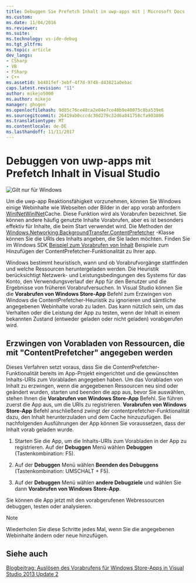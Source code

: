 ```yaml
---
title: Debuggen Sie Prefetch Inhalt in uwp-apps mit | Microsoft Docs
ms.custom: 
ms.date: 11/04/2016
ms.reviewer: 
ms.suite: 
ms.technology: vs-ide-debug
ms.tgt_pltfrm: 
ms.topic: article
dev_langs:
- CSharp
- VB
- FSharp
- C++
ms.assetid: b4481fef-3ebf-4f7d-9748-d43821a0ebac
caps.latest.revision: "11"
author: mikejo5000
ms.author: mikejo
manager: ghogen
ms.openlocfilehash: 9d85c76ce48ca2e04e7ce40b9e40075c8ba539e6
ms.sourcegitcommit: 26419ab0cccdc30d279c32d6a841758cfa903806
ms.translationtype: MT
ms.contentlocale: de-DE
ms.lasthandoff: 11/11/2017
---
```

# <a name="debug-uwp-apps-using-prefetched-content-in-visual-studio"></a>Debuggen von uwp-apps mit Prefetch Inhalt in Visual Studio
![Gilt nur für Windows](../debugger/media/windows_only_content.png "Windows_only_content")  
  
 Um die uwp-app Reaktionsfähigkeit vorzunehmen, können Sie Windows einige Webinhalte wie Webseiten oder Bilder in der app vorab anfordern [WinINet](http://msdn.microsoft.com/en-us/0a06f2af-957a-4dff-a8cc-187370181b5c)[WinINet](http://msdn.microsoft.com/library/aa383630.aspx)Cache. Diese Funktion wird als Vorabrufen bezeichnet. Sie können andere häufig genutzte Inhalte Vorabrufen, aber es ist besonders effektiv für Inhalte, die beim Start verwendet wird. Die Methoden der [Windows.Networking.BackgroundTransfer.ContentPrefetcher](http://msdn.microsoft.com/library/windows/apps/windows.networking.backgroundtransfer.contentprefetcher.aspx) -Klasse können Sie die URIs des Inhalts angeben, die Sie laden möchten. Finden Sie im Windows SDK [Beispiel zum Vorabrufen von Inhalt](http://code.msdn.microsoft.com/windowsapps/ContentPrefetcher-Sample-432c8309) Beispiele zum Hinzufügen der ContentPrefetcher-Funktionalität zu Ihrer app.  
  
 Windows bestimmt heuristisch, wann und ob Vorabrufvorgänge stattfinden und welche Ressourcen heruntergeladen werden. Die Heuristik berücksichtigt Netzwerk- und Leistungsbedingungen des Systems für das Konto, den Verwendungsverlauf der App für den Benutzer und die Ergebnisse von früheren Vorabrufversuchen. In Visual Studio können Sie die **Vorabrufen von Windows Store-App** Befehl zum Erzwingen von Windows die ContentPrefetcher-Heuristik zu ignorieren und sämtliche angegebenen Webinhalte vorab zu laden. Das kann nützlich sein, um das Verhalten oder die Leistung der App zu testen, wenn der Inhalt in einem bekannten Zustand (entweder geladen oder nicht geladen) vorabgerufen wird.  
  
## <a name="to-force-preloading-of-contentprefetcher-specified-resources"></a>Erzwingen von Vorabladen von Ressourcen, die mit "ContentPrefetcher" angegeben werden  
 Dieses Verfahren setzt voraus, dass Sie die ContentPrefetcher-Funktionalität bereits im App-Projekt eingerichtet und die gewünschten Inhalts-URIs zum Vorabladen angegeben haben. Um das Vorabladen von Inhalt zu erzwingen, wenn die angegebenen Ressourcen neu sind oder geändert wurden, starten und beenden die app aus, bevor Sie auswählen, stehen Ihnen die **Vorabrufen von Windows Store-App** Befehl. Sie führen zuerst die App aus, um die URIs zu registrieren. **Vorabrufen von Windows Store-App** Befehl anschließend zwingt der contentprefetcher-Funktionalität dazu, den Inhalt herunterzuladen und dem Cache hinzuzufügen. Bei nachfolgenden Ausführungen der App können Sie voraussetzen, dass der Inhalt vorab geladen wurde.  
  
1.  Starten Sie die App, um die Inhalts-URIs zum Vorabladen in der App zu registrieren. Auf der **Debuggen** Menü wählen **Debuggen** (Tastenkombination: F5).  
  
2.  Auf der **Debuggen** Menü wählen **Beenden des Debuggens** (Tastenkombination: UMSCHALT + F5).  
  
3.  Auf der **Debuggen** Menü wählen **andere Debugziele** und wählen Sie dann **Vorabrufen von Windows Store-App**.  
  
 Sie können die App jetzt mit den vorabgerufenen Webressourcen debuggen, testen oder analysieren.  
  
> [!NOTE]
>  Wiederholen Sie diese Schritte jedes Mal, wenn Sie die angegebenen Webinhalte ändern oder neue hinzufügen.  
  
## <a name="see-also"></a>Siehe auch  
 [Blogbeitrag: Auslösen des Vorabrufens für Windows Store-Apps in Visual Studio 2013 Update 2](http://blogs.msdn.com/b/visualstudioalm/archive/2014/02/06/triggering-prefetch-for-windows-store-apps-in-visual-studio-2013-update-2.aspx)